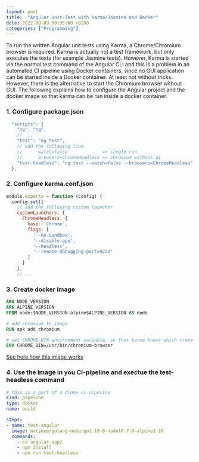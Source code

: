 ```yaml
---
layout: post
title:  "Angular Unit-Test with Karma/Jasmine and Docker"
date: 2022-08-09 00:35:00 +0200
categories: ["Programming"]
---
```

To run the written Angular unit tests using Karma, a Chrome/Chromium browser is required. Karma is actually not a test framework, but only executes the tests (for example Jasmine tests). However, Karma is started via the normal test command of the Angular CLI and this is a problem in an automated CI pipeline using Docker containers, since no GUI application can be started inside a Docker container. At least not without tricks. However, there is the alternative to start the Chromium browser without GUI. The following explains how to configure the Angular project and the docker image so that karma can be run inside a docker container.

### 1. Configure package.json
```js
  "scripts": {
    "ng": "ng",
    // ...
    "test": "ng test",
    // add the following line
    //      watch=false             => single run
    //      browsers=ChromeHeadless => chromium without ui
    "test-headless": "ng test --watch=false --browsers=ChromeHeadless"
  },
```

### 2. Configure karma.conf.json
```js
module.exports = function (config) {
  config.set({
    // add the following custom launcher
    customLaunchers: {
      ChromeHeadless: {
        base: 'Chrome',
        flags: [
          '--no-sandbox',
          '--disable-gpu',
          '--headless',
          '--remote-debugging-port=9222'
        ]
      }
    },
    // ...
```

### 3. Create docker image
```Dockerfile
ARG NODE_VERSION
ARG ALPINE_VERSION
FROM node:$NODE_VERSION-alpine$ALPINE_VERSION AS node

# add chromium to image
RUN apk add chromium

# set CHROME_BIN environment variable, so that karma knows which crome should be started
ENV CHROME_BIN=/usr/bin/chromium-browser
```
[See here how this image works](https://github.com/matseee/docker-images/tree/main/node)

### 4. Use the image in you CI-pipeline and exectue the test-headless command
```yaml
# this is a part of a drone ci pipeline
kind: pipeline
type: docker
name: build

steps:
- name: test-angular
  image: matseee/golang-node:go1.19.0-node18.7.0-alpine3.16
  commands:
    - cd angular-app/
    - npm install
    - npm run test-headless
```
